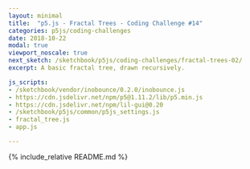 ```yaml
---
layout: minimal
title:  "p5.js - Fractal Trees - Coding Challenge #14"
categories: p5js/coding-challenges
date: 2018-10-22
modal: true
viewport_noscale: true
next_sketch: /sketchbook/p5js/coding-challenges/fractal-trees-02/
excerpt: A basic fractal tree, drawn recursively.

js_scripts:
- /sketchbook/vendor/inobounce/0.2.0/inobounce.js
- https://cdn.jsdelivr.net/npm/p5@1.11.2/lib/p5.min.js
- https://cdn.jsdelivr.net/npm/lil-gui@0.20
- /sketchbook/p5js/common/p5js_settings.js
- fractal_tree.js
- app.js

---
```


{% include_relative README.md %}

